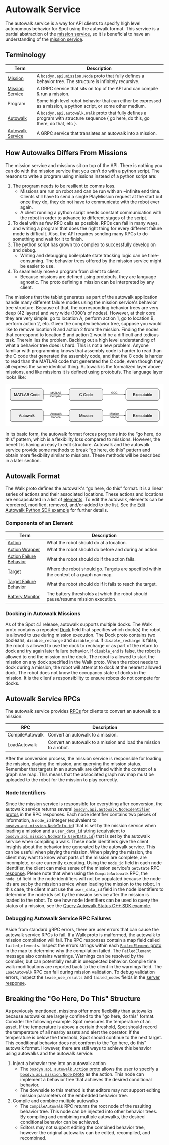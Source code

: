 <!--
Copyright (c) 2023 Boston Dynamics, Inc.  All rights reserved.

Downloading, reproducing, distributing or otherwise using the SDK Software
is subject to the terms and conditions of the Boston Dynamics Software
Development Kit License (20191101-BDSDK-SL).
-->

# Autowalk Service

The autowalk service is a way for API clients to specify high level autonomous behavior for Spot using the autowalk format. This service is a partial abstraction of the [mission service][missions], so it is beneficial to have an understanding of the [mission service][missions].

## Terminology

| Term                                                                                           | Description                                                                                                                           |
| ---------------------------------------------------------------------------------------------- | ------------------------------------------------------------------------------------------------------------------------------------- |
| [Mission](../../../protos/bosdyn/api/mission/nodes.proto#node)                                 | A `bosdyn.api.mission.Node` proto that fully defines a behavior tree. The structure is infinitely recursive.                          |
| [Mission Service](../../../protos/bosdyn/api/mission/mission_service.proto#missionservice)     | A GRPC service that sits on top of the API and can compile & run a mission.                                                           |
| Program                                                                                        | Some high level robot behavior that can either be expressed as a mission, a python script, or some other medium.                      |
| [Autowalk](../../../protos/bosdyn/api/autowalk/walks.proto#walk)                               | A `bosdyn.api.autowalk.Walk` proto that fully defines a program with structure sequence { go here, do this, go there, do that, etc }. |
| [Autowalk Service](../../../protos/bosdyn/api/autowalk/autowalk_service.proto#autowalkservice) | A GRPC service that translates an autowalk into a mission.                                                                            |

## How Autowalks Differs From Missions

The mission service and missions sit on top of the API. There is nothing you can do with the mission service that you can’t do with a python script. The reasons to write a program using missions instead of a python script are:

1. The program needs to be resilient to comms loss.
   - Missions are run on robot and can be run with an ~infinite end time. Clients still have to send a single PlayMission request at the start but once they do, they do not have to communicate with the robot ever again.
   - A client running a python script needs constant communication with the robot in order to advance to different stages of the script.
1. To deal with as few RPC calls as possible. RPCs can fail in many ways, and writing a program that does the right thing for every different failure mode is difficult. Also, the API requires sending many RPCs to do something and wait for it to finish.
1. The python script has grown too complex to successfully develop on and debug.
   - Writing and debugging boilerplate state tracking logic can be time-consuming. The behavior trees offered by the mission service might be easier to use.
1. To seamlessly move a program from client to client.
   - Because missions are defined using protobufs, they are language agnostic. The proto defining a mission can be interpreted by any client.

The missions that the tablet generates as part of the autowalk application handle many different failure modes using the mission service's behavior tree structure. Because of that, the corresponding behavior trees are very deep (42 layers) and very wide (1000’s of nodes). However, at their core they are very simple: go to location A, perform action 1, go to location B, perform action 2, etc. Given the complex behavior tree, suppose you would like to remove location B and action 2 from the mission. Finding the nodes that correspond to location B and action 2 would be a difficult and tedious task. Therein lies the problem. Backing out a high level understanding of what a behavior tree does is hard. This is not a new problem. Anyone familiar with programming knows that assembly code is harder to read than the C code that generated the assembly code, and that the C code is harder to read than the MATLAB code that generated the C code, even though they all express the same identical thing. Autowalk is the formalized layer above missions, and like missions it is defined using protobufs. The language layer looks like:

![Autowalk language layer][autowalklanguage]

In its basic form, the autowalk format forces programs into the “go here, do this” pattern, which is a flexibility loss compared to missions. However, the benefit is having an easy to edit structure. Autowalk and the autowalk service provide some methods to break “go here, do this” pattern and obtain more flexibility similar to missions. These methods will be described in a later section.

## Autowalk Format

The Walk proto defines the autowalk's “go here, do this” format. It is a linear series of actions and their associated locations. These actions and locations are encapsulated in a list of [elements][element]. To edit the autowalk, elements can be reordered, modified, removed, and/or added to the list. See the [Edit Autowalk Python SDK example][editautowalk] for further details.

### Components of an Element

| Term                                                                                       | Description                                                                             |
| ------------------------------------------------------------------------------------------ | --------------------------------------------------------------------------------------- |
| [Action](../../../protos/bosdyn/api/autowalk/walks.proto#action)                           | What the robot should do at a location.                                                 |
| [Action Wrapper](../../../protos/bosdyn/api/autowalk/walks.proto#actionwrapper)            | What the robot should do before and during an action.                                   |
| [Action Failure Behavior](../../../protos/bosdyn/api/autowalk/walks.proto#failurebehavior) | What the robot should do if the action fails.                                           |
| [Target](../../../protos/bosdyn/api/autowalk/walks.proto#target)                           | Where the robot should go. Targets are specified within the context of a graph nav map. |
| [Target Failure Behavior](../../../protos/bosdyn/api/autowalk/walks.proto#failurebehavior) | What the robot should do if it fails to reach the target.                               |
| [Battery Monitor](../../../protos/bosdyn/api/autowalk/walks.proto#batterymonitor)          | The battery thresholds at which the robot should pause/resume mission execution.        |

### Docking in Autowalk Missions

As of the Spot 4.1 release, autowalk supports multiple docks. The Walk proto contains a repeated [Dock](../../../protos/bosdyn/api/autowalk/walks.proto#dock) field that specifies which dock(s) the robot is allowed to use during mission execution. The Dock proto contains two booleans, `disable_recharge` and `disable_end`. If `disable_recharge` is false, the robot is allowed to use the dock to recharge or as part of the return to dock and try again later failure behavior. If `disable_end` is false, the robot is allowed to end the mission on the dock. The robot is allowed to start the mission on any dock specified in the Walk proto. When the robot needs to dock during a mission, the robot will attempt to dock at the nearest allowed dock. The robot does not know the occupancy state of docks in the mission. It is the client's responsibility to ensure robots do not compete for docks.

## Autowalk Service RPCs

The autowalk service provides [RPCs][autowalkserivce] for clients to convert an autowalk to a mission.

| RPC             | Description                                                       |
| --------------- | ----------------------------------------------------------------- |
| CompileAutowalk | Convert an autowalk to a mission.                                 |
| LoadAutowalk    | Convert an autowalk to a mission and load the mission to a robot. |

After the conversion process, the mission service is responsible for loading the mission, playing the mission, and querying the mission status. Remember that targets in an autowalk are defined within the context of a graph nav map. This means that the associated graph nav map must be uploaded to the robot for the mission to play correctly.

### Node Identifiers

Since the mission service is responsible for everything after conversion, the autowalk service returns several [`bosdyn.api.autowalk.NodeIdentifier` protos][nodeidentifier] in the RPC responses. Each node identifier contains two pieces of information, a `node_id` integer (equivalent to [`bosdyn.api.mission.NodeInfo.id`][nodeinfo]) that is set by the mission service when loading a mission and a `user_data_id` string (equivalent to [`bosdyn.api.mission.NodeInfo.UserData.id`][userdata]) that is set by the autowalk service when compiling a walk. These node identifiers give the client insights about the behavior tree generated by the autowalk service. This can be useful when playing the mission. When playing the mission, the client may want to know what parts of the mission are complete, are incomplete, or are currently executing. Using the `node_id` field in each node identifier, the client can make sense of the mission service's `GetState` RPC [response][getstateresponse]. Please note that when using the `CompileAutowalk` RPC, the `node_id` field in the node identifiers will not be populated because the node ids are set by the mission service when loading the mission to the robot. In this case, the client must use the `user_data_id` field in the node identifiers to determine the node ids set by the mission service after the mission is loaded to the robot. To see how node identifiers can be used to query the status of a mission, see the [Query Autowalk Status C++ SDK example][queryautowalkstatus].

### Debugging Autowalk Service RPC Failures

Aside from standard gRPC errors, there are user errors that can cause the autowalk service RPCs to fail. If a Walk proto is malformed, the autowalk to mission compilation will fail. The RPC responses contain a map field called `failed_elements`. Inspect the errors strings within each [`FailedElement` proto][failedelement] in the map to determine why the compilation failed. The `FailedElement` message also contains warnings. Warnings can be resolved by the compiler, but can potentially result in unexpected behavior. Compile time walk modifications are reported back to the client in the warnings field. The `LoadAutowalk` RPC can fail during mission validation. To debug validation errors, inspect the `lease_use_results` and `failed_nodes` fields in the [server response][loadautowalkresponse].

## Breaking the "Go Here, Do This" Structure

As previously mentioned, missions offer more flexibility than autowalks because autowalks are largely confined to the "go here, do this" format. Consider the following example. Spot measures the temperature of an asset. If the temperature is above a certain threshold, Spot should record the temperature of all nearby assets and alert the operator. If the temperature is below the threshold, Spot should continue to the next target. This conditional behavior does not conform to the "go here, do this" autowalk format. However, there are still ways to achieve this behavior using autowalks and the autowalk service:

1. Inject a behavior tree into an autowalk action
   - The [`bosdyn.api.autowalk.Action` proto][action] allows the user to specify a [`bosdyn.api.mission.Node` proto][node] as the action. This node can implement a behavior tree that achieves the desired conditional behavior.
   - The downside to this method is that editors may not support editing mission parameters of the embedded behavior tree.
1. Compile and combine multiple autowalks
   - The `CompileAutowalk` RPC returns the root node of the resulting behavior tree. This node can be injected into other behavior trees. By compiling and combining multiple autowalks, the desired conditional behavior can be achieved.
   - Editors may not support editing the combined behavior tree, however the original autowalks can be edited, recompiled, and recombined.

<br/>

[autowalklanguage]: images/autowalk_language_layer.png "Analogy for how autowalks work"
[missions]: missions_service.md "Missions service"
[autowalkserivce]: ../../../protos/bosdyn/api/autowalk/autowalk_service.proto#autowalkservice "Autowalk Service RPCs"
[element]: ../../../protos/bosdyn/api/autowalk/walks.proto#element "Element Proto"
[nodeidentifier]: ../../../protos/bosdyn/api/autowalk/walks.proto#nodeidentifier "Node Identifier Proto"
[nodeinfo]: ../../../protos/bosdyn/api/mission/mission.proto#nodeinfo "Node Info Proto"
[userdata]: ../../../protos/bosdyn/api/mission/util.proto#userdata "User Data Proto"
[getstateresponse]: ../../../protos/bosdyn/api/mission/mission.proto#getstateresponse "Get State Response Proto"
[editautowalk]: ../../../python/examples/edit_autowalk/README.md "Edit Autowalk Example"
[queryautowalkstatus]: https://github.com/boston-dynamics/spot-cpp-sdk/tree/master/cpp/examples/query_autowalk_status "Query Autowalk Status Example"
[failedelement]: ../../../protos/bosdyn/api/autowalk/autowalk.proto#failedelement "Failed Element Proto"
[node]: ../../../protos/bosdyn/api/mission/nodes.proto#node "Node Proto"
[action]: ../../../protos/bosdyn/api/autowalk/walks.proto#action "Action Proto"
[loadautowalkresponse]: ../../../protos/bosdyn/api/autowalk/autowalk.proto#loadautowalkresponse "Load Autowalk Response Proto"
